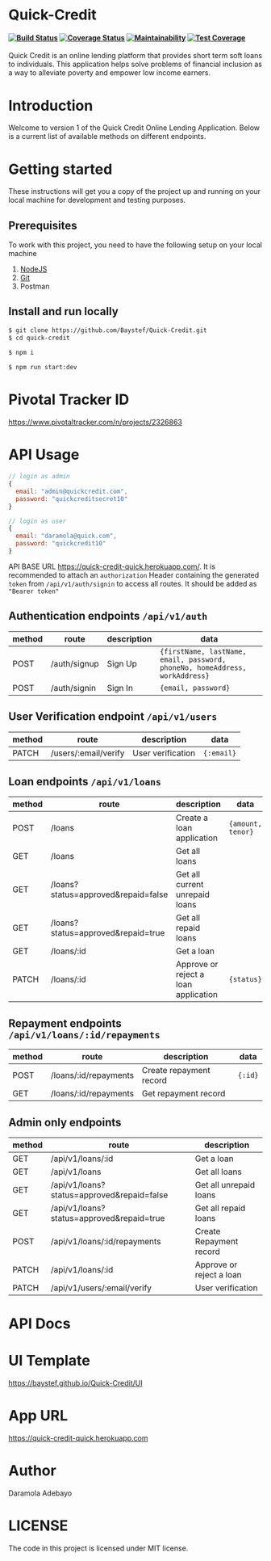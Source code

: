 # Quick-Credit
#### [![Build Status](https://travis-ci.org/Baystef/Quick-Credit.svg?branch=develop)](https://travis-ci.org/Baystef/Quick-Credit) [![Coverage Status](https://coveralls.io/repos/github/Baystef/Quick-Credit/badge.svg?branch=develop)](https://coveralls.io/github/Baystef/Quick-Credit?branch=develop) [![Maintainability](https://api.codeclimate.com/v1/badges/6cd96e1c2b5852f46e48/maintainability)](https://codeclimate.com/github/Baystef/Quick-Credit/maintainability) [![Test Coverage](https://api.codeclimate.com/v1/badges/6cd96e1c2b5852f46e48/test_coverage)](https://codeclimate.com/github/Baystef/Quick-Credit/test_coverage)


Quick Credit is an online lending platform that provides short term soft loans to individuals. This application helps solve problems of financial inclusion as a way to alleviate poverty and empower low income earners.

# Introduction

Welcome to version 1 of the Quick Credit Online Lending Application. Below is a current list of available methods on different endpoints.

# Getting started

These instructions will get you a copy of the project up and running on your local machine for development and testing purposes.

## Prerequisites

To work with this project, you need to have the following setup on your local machine

1. [NodeJS](https://nodejs.org)
2. [Git](https://git-scm.com/downloads)
3. Postman

## Install and run locally

```bash
$ git clone https://github.com/Baystef/Quick-Credit.git
$ cd quick-credit

$ npm i
 
$ npm run start:dev
```

# Pivotal Tracker ID

https://www.pivotaltracker.com/n/projects/2326863

# API Usage


```js
// login as admin
{
  email: "admin@quickcredit.com",
  password: "quickcreditsecret10"
}

// login as user
{
  email: "daramola@quick.com",
  password: "quickcredit10"
}
```

API BASE URL https://quick-credit-quick.herokuapp.com/. It is recommended to attach an `authorization` Header containing the generated `token` from `/api/v1/auth/signin` to access all routes. It should be added as `"Bearer token"`

## Authentication endpoints `/api/v1/auth`

| method | route        | description               | data                                          |
| ------ | ------------ | ------------------------- | ----------------------------------------------|
| POST   | /auth/signup  | Sign Up                 | `{firstName, lastName, email, password, phoneNo, homeAddress, workAddress}`                           |
| POST   | /auth/signin | Sign In                   | `{email, password}` |
## User Verification endpoint `/api/v1/users`

| method | route        | description               | data                                          |
| ------ | ------------ | ------------------------- | ----------------------------------------------|
| PATCH   | /users/:email/verify | User verification                 |   `{:email}`                         |


## Loan endpoints `/api/v1/loans`

| method | route          | description             | data                                 |
| ------ | -------------- | ----------------------- | ------------------------------------ |
| POST    | /loans      | Create a loan application  |   `{amount, tenor}`                                   |
| GET    | /loans  | Get all loans           |                                      |
| GET    | /loans?status=approved&repaid=false  | Get all current unrepaid loans           |                                      |
| GET    | /loans?status=approved&repaid=true  | Get all repaid loans           |                                      |
| GET   | /loans/:id      | Get a loan        ||
| PATCH    | /loans/:id  | Approve or reject a loan application    |   `{status}`                                   |


## Repayment endpoints `/api/v1/loans/:id/repayments`

| method | route            | description          | data                            |
| ------ | ---------------- | -------------------- | ------------------------------- |
| POST    | /loans/:id/repayments           | Create repayment record |  `{:id}`                               |
| GET   | /loans/:id/repayments           | Get repayment record | |             




## Admin only endpoints 

| method | route            | description               | 
| ------ | -----------------| ------------------------- |
| GET    | /api/v1/loans/:id   | Get a loan               |
| GET    | /api/v1/loans   | Get all loans               |
| GET    | /api/v1/loans?status=approved&repaid=false   | Get all unrepaid loans               |
| GET    | /api/v1/loans?status=approved&repaid=true   | Get all repaid loans               |
| POST    | /api/v1/loans/:id/repayments| Create Repayment record          |
| PATCH   | /api/v1/loans/:id    | Approve or reject a loan            |
| PATCH   | /api/v1/users/:email/verify     | User verification                    |



# API Docs

# UI Template
https://baystef.github.io/Quick-Credit/UI
# App URL
https://quick-credit-quick.herokuapp.com
# Author
Daramola Adebayo
# LICENSE
The code in this project is licensed under MIT license.

